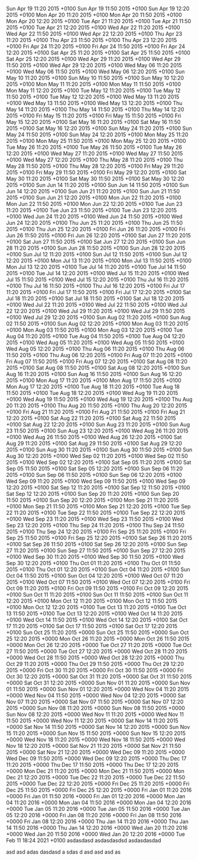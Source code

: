 Sun Apr 19 11:20 2015 +0100
Sun Apr 19 11:50 2015 +0100
Sun Apr 19 12:20 2015 +0100
Mon Apr 20 11:20 2015 +0100
Mon Apr 20 11:50 2015 +0100
Mon Apr 20 12:20 2015 +0100
Tue Apr 21 11:20 2015 +0100
Tue Apr 21 11:50 2015 +0100
Tue Apr 21 12:20 2015 +0100
Wed Apr 22 11:20 2015 +0100
Wed Apr 22 11:50 2015 +0100
Wed Apr 22 12:20 2015 +0100
Thu Apr 23 11:20 2015 +0100
Thu Apr 23 11:50 2015 +0100
Thu Apr 23 12:20 2015 +0100
Fri Apr 24 11:20 2015 +0100
Fri Apr 24 11:50 2015 +0100
Fri Apr 24 12:20 2015 +0100
Sat Apr 25 11:20 2015 +0100
Sat Apr 25 11:50 2015 +0100
Sat Apr 25 12:20 2015 +0100
Wed Apr 29 11:20 2015 +0100
Wed Apr 29 11:50 2015 +0100
Wed Apr 29 12:20 2015 +0100
Wed May 06 11:20 2015 +0100
Wed May 06 11:50 2015 +0100
Wed May 06 12:20 2015 +0100
Sun May 10 11:20 2015 +0100
Sun May 10 11:50 2015 +0100
Sun May 10 12:20 2015 +0100
Mon May 11 11:20 2015 +0100
Mon May 11 11:50 2015 +0100
Mon May 11 12:20 2015 +0100
Tue May 12 11:20 2015 +0100
Tue May 12 11:50 2015 +0100
Tue May 12 12:20 2015 +0100
Wed May 13 11:20 2015 +0100
Wed May 13 11:50 2015 +0100
Wed May 13 12:20 2015 +0100
Thu May 14 11:20 2015 +0100
Thu May 14 11:50 2015 +0100
Thu May 14 12:20 2015 +0100
Fri May 15 11:20 2015 +0100
Fri May 15 11:50 2015 +0100
Fri May 15 12:20 2015 +0100
Sat May 16 11:20 2015 +0100
Sat May 16 11:50 2015 +0100
Sat May 16 12:20 2015 +0100
Sun May 24 11:20 2015 +0100
Sun May 24 11:50 2015 +0100
Sun May 24 12:20 2015 +0100
Mon May 25 11:20 2015 +0100
Mon May 25 11:50 2015 +0100
Mon May 25 12:20 2015 +0100
Tue May 26 11:20 2015 +0100
Tue May 26 11:50 2015 +0100
Tue May 26 12:20 2015 +0100
Wed May 27 11:20 2015 +0100
Wed May 27 11:50 2015 +0100
Wed May 27 12:20 2015 +0100
Thu May 28 11:20 2015 +0100
Thu May 28 11:50 2015 +0100
Thu May 28 12:20 2015 +0100
Fri May 29 11:20 2015 +0100
Fri May 29 11:50 2015 +0100
Fri May 29 12:20 2015 +0100
Sat May 30 11:20 2015 +0100
Sat May 30 11:50 2015 +0100
Sat May 30 12:20 2015 +0100
Sun Jun 14 11:20 2015 +0100
Sun Jun 14 11:50 2015 +0100
Sun Jun 14 12:20 2015 +0100
Sun Jun 21 11:20 2015 +0100
Sun Jun 21 11:50 2015 +0100
Sun Jun 21 12:20 2015 +0100
Mon Jun 22 11:20 2015 +0100
Mon Jun 22 11:50 2015 +0100
Mon Jun 22 12:20 2015 +0100
Tue Jun 23 11:20 2015 +0100
Tue Jun 23 11:50 2015 +0100
Tue Jun 23 12:20 2015 +0100
Wed Jun 24 11:20 2015 +0100
Wed Jun 24 11:50 2015 +0100
Wed Jun 24 12:20 2015 +0100
Thu Jun 25 11:20 2015 +0100
Thu Jun 25 11:50 2015 +0100
Thu Jun 25 12:20 2015 +0100
Fri Jun 26 11:20 2015 +0100
Fri Jun 26 11:50 2015 +0100
Fri Jun 26 12:20 2015 +0100
Sat Jun 27 11:20 2015 +0100
Sat Jun 27 11:50 2015 +0100
Sat Jun 27 12:20 2015 +0100
Sun Jun 28 11:20 2015 +0100
Sun Jun 28 11:50 2015 +0100
Sun Jun 28 12:20 2015 +0100
Sun Jul 12 11:20 2015 +0100
Sun Jul 12 11:50 2015 +0100
Sun Jul 12 12:20 2015 +0100
Mon Jul 13 11:20 2015 +0100
Mon Jul 13 11:50 2015 +0100
Mon Jul 13 12:20 2015 +0100
Tue Jul 14 11:20 2015 +0100
Tue Jul 14 11:50 2015 +0100
Tue Jul 14 12:20 2015 +0100
Wed Jul 15 11:20 2015 +0100
Wed Jul 15 11:50 2015 +0100
Wed Jul 15 12:20 2015 +0100
Thu Jul 16 11:20 2015 +0100
Thu Jul 16 11:50 2015 +0100
Thu Jul 16 12:20 2015 +0100
Fri Jul 17 11:20 2015 +0100
Fri Jul 17 11:50 2015 +0100
Fri Jul 17 12:20 2015 +0100
Sat Jul 18 11:20 2015 +0100
Sat Jul 18 11:50 2015 +0100
Sat Jul 18 12:20 2015 +0100
Wed Jul 22 11:20 2015 +0100
Wed Jul 22 11:50 2015 +0100
Wed Jul 22 12:20 2015 +0100
Wed Jul 29 11:20 2015 +0100
Wed Jul 29 11:50 2015 +0100
Wed Jul 29 12:20 2015 +0100
Sun Aug 02 11:20 2015 +0100
Sun Aug 02 11:50 2015 +0100
Sun Aug 02 12:20 2015 +0100
Mon Aug 03 11:20 2015 +0100
Mon Aug 03 11:50 2015 +0100
Mon Aug 03 12:20 2015 +0100
Tue Aug 04 11:20 2015 +0100
Tue Aug 04 11:50 2015 +0100
Tue Aug 04 12:20 2015 +0100
Wed Aug 05 11:20 2015 +0100
Wed Aug 05 11:50 2015 +0100
Wed Aug 05 12:20 2015 +0100
Thu Aug 06 11:20 2015 +0100
Thu Aug 06 11:50 2015 +0100
Thu Aug 06 12:20 2015 +0100
Fri Aug 07 11:20 2015 +0100
Fri Aug 07 11:50 2015 +0100
Fri Aug 07 12:20 2015 +0100
Sat Aug 08 11:20 2015 +0100
Sat Aug 08 11:50 2015 +0100
Sat Aug 08 12:20 2015 +0100
Sun Aug 16 11:20 2015 +0100
Sun Aug 16 11:50 2015 +0100
Sun Aug 16 12:20 2015 +0100
Mon Aug 17 11:20 2015 +0100
Mon Aug 17 11:50 2015 +0100
Mon Aug 17 12:20 2015 +0100
Tue Aug 18 11:20 2015 +0100
Tue Aug 18 11:50 2015 +0100
Tue Aug 18 12:20 2015 +0100
Wed Aug 19 11:20 2015 +0100
Wed Aug 19 11:50 2015 +0100
Wed Aug 19 12:20 2015 +0100
Thu Aug 20 11:20 2015 +0100
Thu Aug 20 11:50 2015 +0100
Thu Aug 20 12:20 2015 +0100
Fri Aug 21 11:20 2015 +0100
Fri Aug 21 11:50 2015 +0100
Fri Aug 21 12:20 2015 +0100
Sat Aug 22 11:20 2015 +0100
Sat Aug 22 11:50 2015 +0100
Sat Aug 22 12:20 2015 +0100
Sun Aug 23 11:20 2015 +0100
Sun Aug 23 11:50 2015 +0100
Sun Aug 23 12:20 2015 +0100
Wed Aug 26 11:20 2015 +0100
Wed Aug 26 11:50 2015 +0100
Wed Aug 26 12:20 2015 +0100
Sat Aug 29 11:20 2015 +0100
Sat Aug 29 11:50 2015 +0100
Sat Aug 29 12:20 2015 +0100
Sun Aug 30 11:20 2015 +0100
Sun Aug 30 11:50 2015 +0100
Sun Aug 30 12:20 2015 +0100
Wed Sep 02 11:20 2015 +0100
Wed Sep 02 11:50 2015 +0100
Wed Sep 02 12:20 2015 +0100
Sat Sep 05 11:20 2015 +0100
Sat Sep 05 11:50 2015 +0100
Sat Sep 05 12:20 2015 +0100
Sun Sep 06 11:20 2015 +0100
Sun Sep 06 11:50 2015 +0100
Sun Sep 06 12:20 2015 +0100
Wed Sep 09 11:20 2015 +0100
Wed Sep 09 11:50 2015 +0100
Wed Sep 09 12:20 2015 +0100
Sat Sep 12 11:20 2015 +0100
Sat Sep 12 11:50 2015 +0100
Sat Sep 12 12:20 2015 +0100
Sun Sep 20 11:20 2015 +0100
Sun Sep 20 11:50 2015 +0100
Sun Sep 20 12:20 2015 +0100
Mon Sep 21 11:20 2015 +0100
Mon Sep 21 11:50 2015 +0100
Mon Sep 21 12:20 2015 +0100
Tue Sep 22 11:20 2015 +0100
Tue Sep 22 11:50 2015 +0100
Tue Sep 22 12:20 2015 +0100
Wed Sep 23 11:20 2015 +0100
Wed Sep 23 11:50 2015 +0100
Wed Sep 23 12:20 2015 +0100
Thu Sep 24 11:20 2015 +0100
Thu Sep 24 11:50 2015 +0100
Thu Sep 24 12:20 2015 +0100
Fri Sep 25 11:20 2015 +0100
Fri Sep 25 11:50 2015 +0100
Fri Sep 25 12:20 2015 +0100
Sat Sep 26 11:20 2015 +0100
Sat Sep 26 11:50 2015 +0100
Sat Sep 26 12:20 2015 +0100
Sun Sep 27 11:20 2015 +0100
Sun Sep 27 11:50 2015 +0100
Sun Sep 27 12:20 2015 +0100
Wed Sep 30 11:20 2015 +0100
Wed Sep 30 11:50 2015 +0100
Wed Sep 30 12:20 2015 +0100
Thu Oct 01 11:20 2015 +0100
Thu Oct 01 11:50 2015 +0100
Thu Oct 01 12:20 2015 +0100
Sun Oct 04 11:20 2015 +0100
Sun Oct 04 11:50 2015 +0100
Sun Oct 04 12:20 2015 +0100
Wed Oct 07 11:20 2015 +0100
Wed Oct 07 11:50 2015 +0100
Wed Oct 07 12:20 2015 +0100
Fri Oct 09 11:20 2015 +0100
Fri Oct 09 11:50 2015 +0100
Fri Oct 09 12:20 2015 +0100
Sun Oct 11 11:20 2015 +0100
Sun Oct 11 11:50 2015 +0100
Sun Oct 11 12:20 2015 +0100
Mon Oct 12 11:20 2015 +0100
Mon Oct 12 11:50 2015 +0100
Mon Oct 12 12:20 2015 +0100
Tue Oct 13 11:20 2015 +0100
Tue Oct 13 11:50 2015 +0100
Tue Oct 13 12:20 2015 +0100
Wed Oct 14 11:20 2015 +0100
Wed Oct 14 11:50 2015 +0100
Wed Oct 14 12:20 2015 +0100
Sat Oct 17 11:20 2015 +0100
Sat Oct 17 11:50 2015 +0100
Sat Oct 17 12:20 2015 +0100
Sun Oct 25 11:20 2015 +0000
Sun Oct 25 11:50 2015 +0000
Sun Oct 25 12:20 2015 +0000
Mon Oct 26 11:20 2015 +0000
Mon Oct 26 11:50 2015 +0000
Mon Oct 26 12:20 2015 +0000
Tue Oct 27 11:20 2015 +0000
Tue Oct 27 11:50 2015 +0000
Tue Oct 27 12:20 2015 +0000
Wed Oct 28 11:20 2015 +0000
Wed Oct 28 11:50 2015 +0000
Wed Oct 28 12:20 2015 +0000
Thu Oct 29 11:20 2015 +0000
Thu Oct 29 11:50 2015 +0000
Thu Oct 29 12:20 2015 +0000
Fri Oct 30 11:20 2015 +0000
Fri Oct 30 11:50 2015 +0000
Fri Oct 30 12:20 2015 +0000
Sat Oct 31 11:20 2015 +0000
Sat Oct 31 11:50 2015 +0000
Sat Oct 31 12:20 2015 +0000
Sun Nov 01 11:20 2015 +0000
Sun Nov 01 11:50 2015 +0000
Sun Nov 01 12:20 2015 +0000
Wed Nov 04 11:20 2015 +0000
Wed Nov 04 11:50 2015 +0000
Wed Nov 04 12:20 2015 +0000
Sat Nov 07 11:20 2015 +0000
Sat Nov 07 11:50 2015 +0000
Sat Nov 07 12:20 2015 +0000
Sun Nov 08 11:20 2015 +0000
Sun Nov 08 11:50 2015 +0000
Sun Nov 08 12:20 2015 +0000
Wed Nov 11 11:20 2015 +0000
Wed Nov 11 11:50 2015 +0000
Wed Nov 11 12:20 2015 +0000
Sat Nov 14 11:20 2015 +0000
Sat Nov 14 11:50 2015 +0000
Sat Nov 14 12:20 2015 +0000
Sun Nov 15 11:20 2015 +0000
Sun Nov 15 11:50 2015 +0000
Sun Nov 15 12:20 2015 +0000
Wed Nov 18 11:20 2015 +0000
Wed Nov 18 11:50 2015 +0000
Wed Nov 18 12:20 2015 +0000
Sat Nov 21 11:20 2015 +0000
Sat Nov 21 11:50 2015 +0000
Sat Nov 21 12:20 2015 +0000
Wed Dec 09 11:20 2015 +0000
Wed Dec 09 11:50 2015 +0000
Wed Dec 09 12:20 2015 +0000
Thu Dec 17 11:20 2015 +0000
Thu Dec 17 11:50 2015 +0000
Thu Dec 17 12:20 2015 +0000
Mon Dec 21 11:20 2015 +0000
Mon Dec 21 11:50 2015 +0000
Mon Dec 21 12:20 2015 +0000
Tue Dec 22 11:20 2015 +0000
Tue Dec 22 11:50 2015 +0000
Tue Dec 22 12:20 2015 +0000
Fri Dec 25 11:20 2015 +0000
Fri Dec 25 11:50 2015 +0000
Fri Dec 25 12:20 2015 +0000
Fri Jan 01 11:20 2016 +0000
Fri Jan 01 11:50 2016 +0000
Fri Jan 01 12:20 2016 +0000
Mon Jan 04 11:20 2016 +0000
Mon Jan 04 11:50 2016 +0000
Mon Jan 04 12:20 2016 +0000
Tue Jan 05 11:20 2016 +0000
Tue Jan 05 11:50 2016 +0000
Tue Jan 05 12:20 2016 +0000
Fri Jan 08 11:20 2016 +0000
Fri Jan 08 11:50 2016 +0000
Fri Jan 08 12:20 2016 +0000
Thu Jan 14 11:20 2016 +0000
Thu Jan 14 11:50 2016 +0000
Thu Jan 14 12:20 2016 +0000
Wed Jan 20 11:20 2016 +0000
Wed Jan 20 11:50 2016 +0000
Wed Jan 20 12:20 2016 +0000
Tue Feb 11 18:24 2021 +0100
asdasdasd
asdasdasdsd
asdasdasdad

asd
asd
adas
dasdasd
a
sdas
d
asd
asd
asd
as
